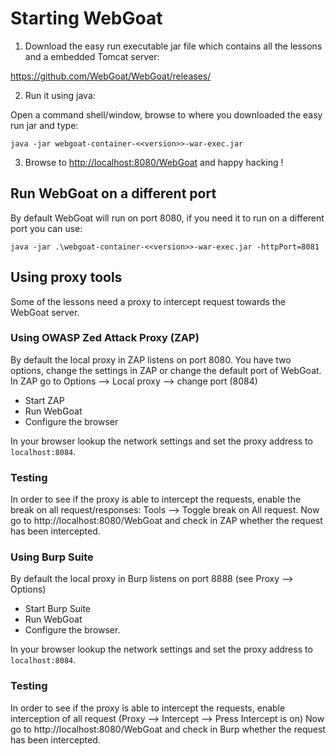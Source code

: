 # Starting WebGoat

1. Download the easy run executable jar file which contains all the lessons and a embedded Tomcat server:

https://github.com/WebGoat/WebGoat/releases/

2. Run it using java:

Open a command shell/window, browse to where you downloaded the easy run jar and type:

```Shell
java -jar webgoat-container-<<version>>-war-exec.jar
```

3. Browse to [http://localhost:8080/WebGoat](http://localhost:8080/WebGoat) and happy hacking !

## Run WebGoat on a different port

By default WebGoat will run on port 8080, if you need it to run on a different port you can use: 

```Shell
java -jar .\webgoat-container-<<version>>-war-exec.jar -httpPort=8081
```

## Using proxy tools

Some of the lessons need a proxy to intercept request towards the WebGoat server.

### Using OWASP Zed Attack Proxy (ZAP)

By default the local proxy in ZAP listens on port 8080. You have two options, change the settings in ZAP or change the default port of WebGoat. In ZAP go to Options --> Local proxy --> change port (8084)

* Start ZAP 
* Run WebGoat
* Configure the browser

In your browser lookup the network settings and set the proxy address to `localhost:8084`.

### Testing

In order to see if the proxy is able to intercept the requests, enable the break on all request/responses: Tools --> Toggle break on All request.
Now go to http://localhost:8080/WebGoat and check in ZAP whether the request has been intercepted.

### Using Burp Suite 

By default the local proxy in Burp listens on port 8888 (see Proxy --> Options)

* Start Burp Suite
* Run WebGoat
* Configure the browser.

In your browser lookup the network settings and set the proxy address to `localhost:8084`.

### Testing

In order to see if the proxy is able to intercept the requests, enable interception of all request (Proxy --> Intercept --> Press Intercept is on)
Now go to http://localhost:8080/WebGoat and check in Burp whether the request has been intercepted.





